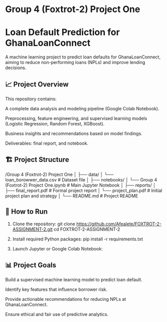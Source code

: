 # Group 4 (Foxtrot-2) Project One

# Loan Default Prediction for GhanaLoanConnect
A machine learning project to predict loan defaults for GhanaLoanConnect, aiming to reduce non-performing loans (NPLs) and improve lending decisions.

## 📈 Project Overview
This repository contains:

A complete data analysis and modeling pipeline (Google Colab Notebook).

Preprocessing, feature engineering, and supervised learning models (Logistic Regression, Random Forest, XGBoost).

Business insights and recommendations based on model findings.

Deliverables: final report, and notebook.


## 🏗 Project Structure
/Group 4 (Foxtrot-2) Project One
│
├── data/
│   └── loan_borowwer_data.csv      # Dataset file
│
├── notebooks/
│   └── Group 4 (Foxtrot-2) Project One.ipynb # Main Jupyter Notebook
│
├── reports/
│   ├── final_report.pdf            # Formal project report
│   └── project_plan.pdf            # Initial project plan and strategy
│
└── README.md                       # Project README


## 🔧 How to Run

1. Clone the repository:
   git clone https://github.com/Afealete/FOXTROT-2-ASSIGNMENT-2.git
   cd FOXTROT-2-ASSIGNMENT-2

2. Install required Python packages:
    pip install -r requirements.txt

3. Launch Jupyter or Google Colab Notebook:
   

   
## 📊 Project Goals

Build a supervised machine learning model to predict loan default.

Identify key features that influence borrower risk.

Provide actionable recommendations for reducing NPLs at GhanaLoanConnect.

Ensure ethical and fair use of predictive analytics.


